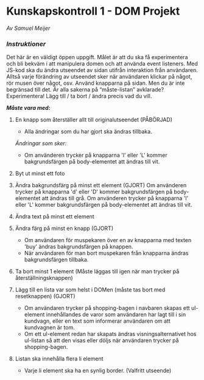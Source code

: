 # Kunskapskontroll 1 - DOM Projekt
_Av Samuel Meijer_

### **_Instruktioner_**
Det här är en väldigt öppen uppgift. Målet är att du ska få experimentera och bli bekväm i att manipulera domen och att använda event listeners. 
Med JS-kod ska du ändra utseendet av sidan utifrån interaktion från användaren. Alltså varje förändring av utseendet sker när användaren klickar på något, rör musen över något, osv.
Använd knapparna på sidan. Men du är inte begränsad till det. 
Är alla sakerna på “måste-listan” avklarade? Experimentera! Lägg till / ta bort / ändra precis vad du vill.

**_Måste vara med:_** 
1. En knapp som återställer allt till originalutseendet (PÅBÖRJAD)
    - Alla ändringar som du har gjort ska ändras tillbaka.

    _Ändringar som sker:_
    - Om använderen trycker på knapparna 'l' eller 'L' kommer bakgrundsfärgen på body-elementet att ändras till vit.
2. Byt ut minst ett foto
3. Ändra bakgrundsfärg på minst ett element (GJORT)
    Om använderen trycker på knapparna 'd' eller 'D' kommer bakgrundsfärgen på body-elementet att ändras till grå.
    Om använderen trycker på knapparna 'l' eller 'L' kommer bakgrundsfärgen på body-elementet att ändras till vit.
4. Ändra text på minst ett element
5. Ändra färg på minst en knapp (GJORT)
    - Om användaren för muspekaren över en av knapparna med texten 'buy' ändras bakgrundsfärgen på knappen.
    - När användaren för man bort muspekaren från knapparna ändras bakgrundsfärgen tillbaka.
6. Ta bort minst 1 element (Måste läggas till igen när man trycker på återställningsknappen)
7. Lägg till en lista var som helst i DOMen (måste tas bort med resetknappen) (GJORT)
    - Om användaren trycker på shopping-bagen i navbaren skapas ett ul-element innehållandes de varor som användaren har lagt till i sin kundvagn, eller en text som informerar användaren om att kundvagnen är tom.
    - Om ett ul-element redan har skapats ändras visningsalternativet hos ul-listan så att den visas eller döljs när användaren trycker på shopping-bagen.
8. Listan ska innehålla flera li element
    - Varje li element ska ha en synlig border. (Valfritt utseende)

